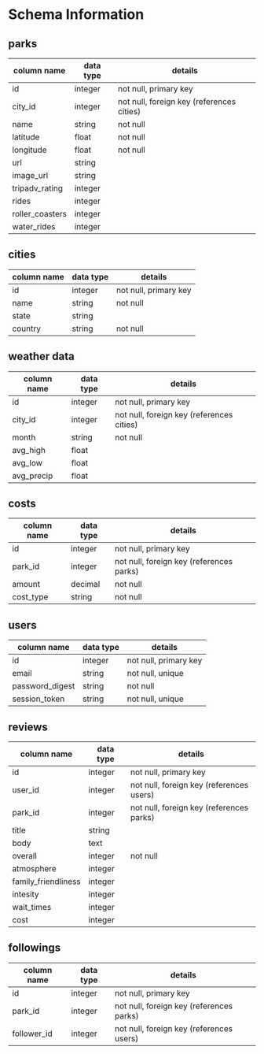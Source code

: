 # Schema Information

## parks
column name          | data type | details
---------------------|-----------|-----------------------
id                   | integer   | not null, primary key
city_id              | integer   | not null, foreign key (references cities)
name                 | string    | not null
latitude             | float     | not null
longitude            | float     | not null
url                  | string    |
image_url            | string    |
tripadv_rating       | integer   |
rides                | integer   |
roller_coasters      | integer   |
water_rides          | integer   |

## cities
column name | data type | details
------------|-----------|-----------------------
id          | integer   | not null, primary key
name        | string    | not null
state       | string    |
country     | string    | not null

## weather data
column name | data type | details
------------|-----------|-----------------------
id          | integer   | not null, primary key
city_id     | integer   | not null, foreign key (references cities)
month       | string    | not null
avg_high    | float     | 
avg_low     | float     | 
avg_precip  | float     | 

## costs
column name | data type | details
------------|-----------|-----------------------
id          | integer   | not null, primary key
park_id     | integer   | not null, foreign key (references parks)
amount      | decimal   | not null
cost_type   | string    | not null

## users
column name     | data type | details
----------------|-----------|-----------------------
id              | integer   | not null, primary key
email           | string    | not null, unique
password_digest | string    | not null
session_token   | string    | not null, unique

## reviews
column name         | data type | details
--------------------|-----------|-----------------------
id                  | integer   | not null, primary key
user_id             | integer   | not null, foreign key (references users)
park_id             | integer   | not null, foreign key (references parks)
title               | string    |
body                | text      |
overall             | integer   | not null
atmosphere          | integer   |
family_friendliness | integer   |
intesity            | integer   |
wait_times          | integer   |
cost                | integer   |

## followings
column name | data type | details
------------|-----------|-----------------------
id          | integer   | not null, primary key
park_id     | integer   | not null, foreign key (references parks)
follower_id | integer   | not null, foreign key (references users)
